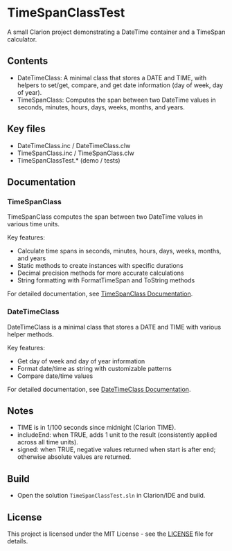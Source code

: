 # TimeSpanClassTest

A small Clarion project demonstrating a DateTime container and a TimeSpan calculator.

## Contents
- DateTimeClass: A minimal class that stores a DATE and TIME, with helpers to set/get, compare, and get date information (day of week, day of year).
- TimeSpanClass: Computes the span between two DateTime values in seconds, minutes, hours, days, weeks, months, and years.

## Key files
- DateTimeClass.inc / DateTimeClass.clw
- TimeSpanClass.inc / TimeSpanClass.clw
- TimeSpanClassTest.* (demo / tests)

## Documentation

### TimeSpanClass
TimeSpanClass computes the span between two DateTime values in various time units.

Key features:
- Calculate time spans in seconds, minutes, hours, days, weeks, months, and years
- Static methods to create instances with specific durations
- Decimal precision methods for more accurate calculations
- String formatting with FormatTimeSpan and ToString methods

For detailed documentation, see [TimeSpanClass Documentation](TimeSpanClass.md).

### DateTimeClass
DateTimeClass is a minimal class that stores a DATE and TIME with various helper methods.

Key features:
- Get day of week and day of year information
- Format date/time as string with customizable patterns
- Compare date/time values

For detailed documentation, see [DateTimeClass Documentation](DateTimeClass.md).

## Notes
- TIME is in 1/100 seconds since midnight (Clarion TIME).
- includeEnd: when TRUE, adds 1 unit to the result (consistently applied across all time units).
- signed: when TRUE, negative values returned when start is after end; otherwise absolute values are returned.

## Build
- Open the solution `TimeSpanClassTest.sln` in Clarion/IDE and build.

## License
This project is licensed under the MIT License - see the [LICENSE](LICENSE) file for details.

